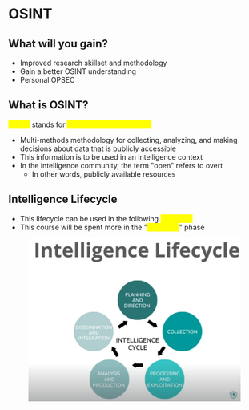 # OSINT

## What will you gain?

* Improved research skillset and methodology
* Gain a better OSINT understanding
* Personal OPSEC

## What is OSINT?

<mark style="color:yellow;">OSINT</mark> stands for <mark style="color:yellow;">Open-Source Intelligence</mark>

* Multi-methods methodology for collecting, analyzing, and making decisions about data that is publicly accessible
* This information is to be used in an intelligence context
* In the intelligence community, the term "open" refers to overt
  * In other words, publicly available resources

## Intelligence Lifecycle

* This lifecycle can be used in the following <mark style="color:yellow;">five steps</mark>
* This course will be spent more in the "<mark style="color:yellow;">collection</mark>" phase

<figure><img src="../../.gitbook/assets/image (6) (3).png" alt=""><figcaption></figcaption></figure>
